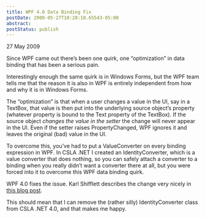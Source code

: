 ```yaml
---
title: WPF 4.0 Data Binding Fix
postDate: 2009-05-27T10:28:10.65543-05:00
abstract: 
postStatus: publish
---
```

27 May 2009

Since WPF came out there’s been one quirk, one “optimization” in data binding that has been a serious pain.

Interestingly enough the same quirk is in Windows Forms, but the WPF team tells me that the reason it is also in WPF is entirely independent from how and why it is in Windows Forms.

The “optimization” is that when a user changes a value in the UI, say in a TextBox, that value is then put into the underlying source object’s property (whatever property is bound to the Text property of the TextBox). If the source object *changes the value in the setter* the change will never appear in the UI. Even if the setter raises PropertyChanged, WPF ignores it and leaves the original (bad) value in the UI.

To overcome this, you’ve had to put a ValueConverter on every binding expression in WPF. In CSLA .NET I created an IdentityConverter, which is a value converter that does nothing, so you can safely attach a converter to a binding when you really didn’t want a converter there at all, but you were forced into it to overcome this WPF data binding quirk.

WPF 4.0 fixes the issue. Karl Shifflett describes the change very nicely in [this blog post](http://karlshifflett.wordpress.com/2009/05/27/wpf-4-0-data-binding-change-great-feature/).

This should mean that I can remove the (rather silly) IdentityConverter class from CSLA .NET 4.0, and that makes me happy.
